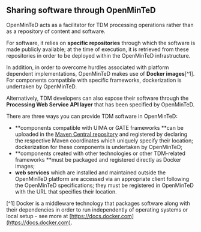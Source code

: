 ```

```

## Sharing software through OpenMinTeD

OpenMinTeD acts as a facilitator for TDM processing operations rather than as a repository of content and software.

For software, it relies on **specific repositories** through which the software is made publicly available; at the time of execution, it is retrieved from these repositories in order to be deployed within the OpenMinTeD infrastructure.

In addition, in order to overcome hurdles associated with platform dependent implementations, OpenMinTeD makes use of **Docker images**\[^1\]. For components compatible with specific frameworks, dockerization is undertaken by OpenMinTeD.

Alternatively, TDM developers can also expose their software through the **Processing Web Service API layer** that has been specified by OpenMinTeD.

There are three ways you can provide TDM software in OpenMinTeD:

* **components compatible with UIMA or GATE frameworks **can be uploaded in the [Maven Central repository](http://maven.apache.org) and registered by declaring the respective Maven coordinates which uniquely specify their  location; dockerization for these components is undertaken by OpenMinTeD;
* **components created with other technologies or other TDM-related frameworks **must be packaged  and registered directly as Docker images;
* **web services** which are installed and maintained outside the OpenMinTeD platform are accessed via an appropriate client following the OpenMinTeD specifications; they must be registered in OpenMinTeD with the URL that specifies their location.

\[^1\] Docker is a middleware technology that packages software along with their dependencies in order to run independently of operating systems or local setup - see more at [https://docs.docker.com](https://docs.docker.com).

